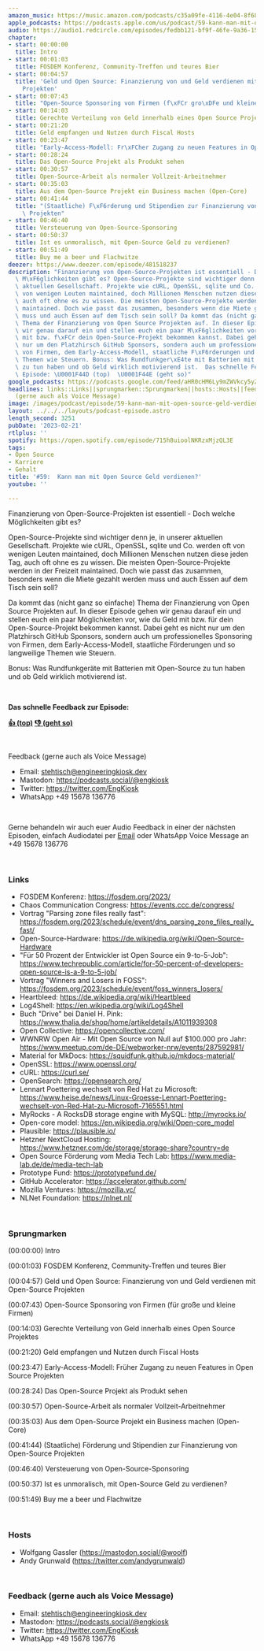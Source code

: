 ```yaml
---
amazon_music: https://music.amazon.com/podcasts/c35a09fe-4116-4e04-8f68-77d61b112e46/episodes/b763ca60-3dc6-4848-99de-2f887f5863ea/engineering-kiosk-59-kann-man-mit-open-source-geld-verdienen
apple_podcasts: https://podcasts.apple.com/us/podcast/59-kann-man-mit-open-source-geld-verdienen/id1603082924?i=1000600724657&uo=4
audio: https://audio1.redcircle.com/episodes/fedbb121-bf9f-46fe-9a36-15bac3ae52be/stream.mp3
chapter:
- start: 00:00:00
  title: Intro
- start: 00:01:03
  title: FOSDEM Konferenz, Community-Treffen und teures Bier
- start: 00:04:57
  title: 'Geld und Open Source: Finanzierung von und Geld verdienen mit Open-Source
    Projekten'
- start: 00:07:43
  title: "Open-Source Sponsoring von Firmen (f\xFCr gro\xDFe und kleine Firmen)"
- start: 00:14:03
  title: Gerechte Verteilung von Geld innerhalb eines Open Source Projektes
- start: 00:21:20
  title: Geld empfangen und Nutzen durch Fiscal Hosts
- start: 00:23:47
  title: "Early-Access-Modell: Fr\xFCher Zugang zu neuen Features in Open Source Projekten"
- start: 00:28:24
  title: Das Open-Source Projekt als Produkt sehen
- start: 00:30:57
  title: Open-Source-Arbeit als normaler Vollzeit-Arbeitnehmer
- start: 00:35:03
  title: Aus dem Open-Source Projekt ein Business machen (Open-Core)
- start: 00:41:44
  title: "(Staatliche) F\xF6rderung und Stipendien zur Finanzierung von Open-Source\
    \ Projekten"
- start: 00:46:40
  title: Versteuerung von Open-Source-Sponsoring
- start: 00:50:37
  title: Ist es unmoralisch, mit Open-Source Geld zu verdienen?
- start: 00:51:49
  title: Buy me a beer und Flachwitze
deezer: https://www.deezer.com/episode/481518237
description: "Finanzierung von Open-Source-Projekten ist essentiell - Doch welche\
  \ M\xF6glichkeiten gibt es? Open-Source-Projekte sind wichtiger denn je, in unserer\
  \ aktuellen Gesellschaft. Projekte wie cURL, OpenSSL, sqlite und Co. werden oft\
  \ von wenigen Leuten maintained, doch Millionen Menschen nutzen diese jeden Tag,\
  \ auch oft ohne es zu wissen. Die meisten Open-Source-Projekte werden in der Freizeit\
  \ maintained. Doch wie passt das zusammen, besonders wenn die Miete gezahlt werden\
  \ muss und auch Essen auf dem Tisch sein soll? Da kommt das (nicht ganz so einfache)\
  \ Thema der Finanzierung von Open Source Projekten auf. In dieser Episode gehen\
  \ wir genau darauf ein und stellen euch ein paar M\xF6glichkeiten vor, wie du Geld\
  \ mit bzw. f\xFCr dein Open-Source-Projekt bekommen kannst. Dabei geht es nicht\
  \ nur um den Platzhirsch GitHub Sponsors, sondern auch um professionelles Sponsoring\
  \ von Firmen, dem Early-Access-Modell, staatliche F\xF6rderungen und so langweilige\
  \ Themen wie Steuern. Bonus: Was Rundfunkger\xE4te mit Batterien mit Open-Source\
  \ zu tun haben und ob Geld wirklich motivierend ist.  Das schnelle Feedback zur\
  \ Episode: \U0001F44D (top)  \U0001F44E (geht so)"
google_podcasts: https://podcasts.google.com/feed/aHR0cHM6Ly9mZWVkcy5yZWRjaXJjbGUuY29tLzBlY2ZkZmQ3LWZkYTEtNGMzZC05NTE1LTQ3NjcyN2Y5ZGY1ZQ/episode/MDU1ZGQ2N2UtOTljMi00OWY3LWIzMzMtOWUxYTY4OWQ3OTAx?sa=X&ved=2ahUKEwj26fDEkqb9AhV2Et4AHeIwASoQkfYCegQIARAF
headlines: links::Links||sprungmarken::Sprungmarken||hosts::Hosts||feedback-gerne-auch-als-voice-message::Feedback
  (gerne auch als Voice Message)
image: /images/podcast/episode/59-kann-man-mit-open-source-geld-verdienen.jpg
layout: ../../../layouts/podcast-episode.astro
length_second: 3251
pubDate: '2023-02-21'
rtlplus: ''
spotify: https://open.spotify.com/episode/715h8uioolNKRzxMjzQL3E
tags:
- Open Source
- Karriere
- Gehalt
title: '#59:  Kann man mit Open Source Geld verdienen?'
youtube: ''

---
```

<p>Finanzierung von Open-Source-Projekten ist essentiell - Doch welche Möglichkeiten gibt es?</p><p>Open-Source-Projekte sind wichtiger denn je, in unserer aktuellen Gesellschaft. Projekte wie cURL, OpenSSL, sqlite und Co. werden oft von wenigen Leuten maintained, doch Millionen Menschen nutzen diese jeden Tag, auch oft ohne es zu wissen. Die meisten Open-Source-Projekte werden in der Freizeit maintained. Doch wie passt das zusammen, besonders wenn die Miete gezahlt werden muss und auch Essen auf dem Tisch sein soll?</p><p>Da kommt das (nicht ganz so einfache) Thema der Finanzierung von Open Source Projekten auf. In dieser Episode gehen wir genau darauf ein und stellen euch ein paar Möglichkeiten vor, wie du Geld mit bzw. für dein Open-Source-Projekt bekommen kannst. Dabei geht es nicht nur um den Platzhirsch GitHub Sponsors, sondern auch um professionelles Sponsoring von Firmen, dem Early-Access-Modell, staatliche Förderungen und so langweilige Themen wie Steuern.</p><p>Bonus: Was Rundfunkgeräte mit Batterien mit Open-Source zu tun haben und ob Geld wirklich motivierend ist.</p><p><br></p><p><strong>Das schnelle Feedback zur Episode:</strong></p><p><a href="https://api.openpodcast.dev/feedback/59/upvote" rel="nofollow"><strong>👍 (top)</strong></a><strong>  </strong><a href="https://api.openpodcast.dev/feedback/59/downvote" rel="nofollow"><strong>👎 (geht so)</strong></a></p><p><br></p><p>Feedback (gerne auch als Voice Message)</p><ul><li>Email: <a href="mailto:stehtisch@engineeringkiosk.dev" rel="nofollow">stehtisch@engineeringkiosk.dev</a></li><li>Mastodon: <a href="https://podcasts.social/@engkiosk" rel="nofollow">https://podcasts.social/@engkiosk</a></li><li>Twitter: <a href="https://twitter.com/EngKiosk" rel="nofollow">https://twitter.com/EngKiosk</a></li><li>WhatsApp +49 15678 136776</li></ul><p><br></p><p>Gerne behandeln wir auch euer Audio Feedback in einer der nächsten Episoden, einfach Audiodatei per <a href="https://engineeringkiosk.dev/kontakt/">Email</a> oder WhatsApp Voice Message an +49 15678 136776</p><p><br></p><h3 id="links">Links</h3><ul><li>FOSDEM Konferenz: <a href="https://fosdem.org/2023/" rel="nofollow">https://fosdem.org/2023/</a></li><li>Chaos Communication Congress: <a href="https://events.ccc.de/congress/" rel="nofollow">https://events.ccc.de/congress/</a></li><li>Vortrag &#34;Parsing zone files really fast&#34;: <a href="https://fosdem.org/2023/schedule/event/dns_parsing_zone_files_really_fast/" rel="nofollow">https://fosdem.org/2023/schedule/event/dns_parsing_zone_files_really_fast/</a></li><li>Open-Source-Hardware: <a href="https://de.wikipedia.org/wiki/Open-Source-Hardware" rel="nofollow">https://de.wikipedia.org/wiki/Open-Source-Hardware</a></li><li>&#34;Für 50 Prozent der Entwickler ist Open Source ein 9-to-5-Job&#34;: <a href="https://www.techrepublic.com/article/for-50-percent-of-developers-open-source-is-a-9-to-5-job/" rel="nofollow">https://www.techrepublic.com/article/for-50-percent-of-developers-open-source-is-a-9-to-5-job/</a> </li><li>Vortrag &#34;Winners and Losers in FOSS&#34;: <a href="https://fosdem.org/2023/schedule/event/foss_winners_losers/" rel="nofollow">https://fosdem.org/2023/schedule/event/foss_winners_losers/</a></li><li>Heartbleed: <a href="https://de.wikipedia.org/wiki/Heartbleed" rel="nofollow">https://de.wikipedia.org/wiki/Heartbleed</a></li><li>Log4Shell: <a href="https://en.wikipedia.org/wiki/Log4Shell" rel="nofollow">https://en.wikipedia.org/wiki/Log4Shell</a></li><li>Buch &#34;Drive&#34; bei Daniel H. Pink: <a href="https://www.thalia.de/shop/home/artikeldetails/A1011939308" rel="nofollow">https://www.thalia.de/shop/home/artikeldetails/A1011939308</a></li><li>Open Collective: <a href="https://opencollective.com/" rel="nofollow">https://opencollective.com/</a></li><li>WWNRW Open Air - Mit Open Source von Null auf $100.000 pro Jahr: <a href="https://www.meetup.com/de-DE/webworker-nrw/events/287592981/" rel="nofollow">https://www.meetup.com/de-DE/webworker-nrw/events/287592981/</a></li><li>Material for MkDocs: <a href="https://squidfunk.github.io/mkdocs-material/" rel="nofollow">https://squidfunk.github.io/mkdocs-material/</a></li><li>OpenSSL: <a href="https://www.openssl.org/" rel="nofollow">https://www.openssl.org/</a></li><li>cURL: <a href="https://curl.se/" rel="nofollow">https://curl.se/</a></li><li>OpenSearch: <a href="https://opensearch.org/" rel="nofollow">https://opensearch.org/</a></li><li>Lennart Poettering wechselt von Red Hat zu Microsoft: <a href="https://www.heise.de/news/Linux-Groesse-Lennart-Poettering-wechselt-von-Red-Hat-zu-Microsoft-7165551.html" rel="nofollow">https://www.heise.de/news/Linux-Groesse-Lennart-Poettering-wechselt-von-Red-Hat-zu-Microsoft-7165551.html</a></li><li>MyRocks - A RocksDB storage engine with MySQL: <a href="http://myrocks.io/" rel="nofollow">http://myrocks.io/</a></li><li>Open-core model: <a href="https://en.wikipedia.org/wiki/Open-core_model" rel="nofollow">https://en.wikipedia.org/wiki/Open-core_model</a></li><li>Plausible: <a href="https://plausible.io/" rel="nofollow">https://plausible.io/</a></li><li>Hetzner NextCloud Hosting: <a href="https://www.hetzner.com/de/storage/storage-share?country=de" rel="nofollow">https://www.hetzner.com/de/storage/storage-share?country=de</a></li><li>Open Source Förderung vom Media Tech Lab: <a href="https://www.media-lab.de/de/media-tech-lab" rel="nofollow">https://www.media-lab.de/de/media-tech-lab</a></li><li>Prototype Fund: <a href="https://prototypefund.de/" rel="nofollow">https://prototypefund.de/</a></li><li>GitHub Accelerator: <a href="https://accelerator.github.com/" rel="nofollow">https://accelerator.github.com/</a></li><li>Mozilla Ventures: <a href="https://mozilla.vc/" rel="nofollow">https://mozilla.vc/</a></li><li>NLNet Foundation: <a href="https://nlnet.nl/" rel="nofollow">https://nlnet.nl/</a></li></ul><p><br></p><h3 id="sprungmarken">Sprungmarken</h3><p>(00:00:00) Intro</p><p>(00:01:03) FOSDEM Konferenz, Community-Treffen und teures Bier</p><p>(00:04:57) Geld und Open Source: Finanzierung von und Geld verdienen mit Open-Source Projekten</p><p>(00:07:43) Open-Source Sponsoring von Firmen (für große und kleine Firmen)</p><p>(00:14:03) Gerechte Verteilung von Geld innerhalb eines Open Source Projektes</p><p>(00:21:20) Geld empfangen und Nutzen durch Fiscal Hosts</p><p>(00:23:47) Early-Access-Modell: Früher Zugang zu neuen Features in Open Source Projekten</p><p>(00:28:24) Das Open-Source Projekt als Produkt sehen</p><p>(00:30:57) Open-Source-Arbeit als normaler Vollzeit-Arbeitnehmer</p><p>(00:35:03) Aus dem Open-Source Projekt ein Business machen (Open-Core)</p><p>(00:41:44) (Staatliche) Förderung und Stipendien zur Finanzierung von Open-Source Projekten</p><p>(00:46:40) Versteuerung von Open-Source-Sponsoring</p><p>(00:50:37) Ist es unmoralisch, mit Open-Source Geld zu verdienen?</p><p>(00:51:49) Buy me a beer und Flachwitze</p><p><br></p><h3 id="hosts">Hosts</h3><ul><li>Wolfgang Gassler (<a href="https://mastodon.social/@woolf" rel="nofollow">https://mastodon.social/@woolf</a>)</li><li>Andy Grunwald (<a href="https://twitter.com/andygrunwald" rel="nofollow">https://twitter.com/andygrunwald</a>)</li></ul><p><br></p><h3 id="feedback-gerne-auch-als-voice-message">Feedback (gerne auch als Voice Message)</h3><ul><li>Email: <a href="mailto:stehtisch@engineeringkiosk.dev" rel="nofollow">stehtisch@engineeringkiosk.dev</a></li><li>Mastodon: <a href="https://podcasts.social/@engkiosk" rel="nofollow">https://podcasts.social/@engkiosk</a></li><li>Twitter: <a href="https://twitter.com/EngKiosk" rel="nofollow">https://twitter.com/EngKiosk</a></li><li>WhatsApp +49 15678 136776</li></ul>